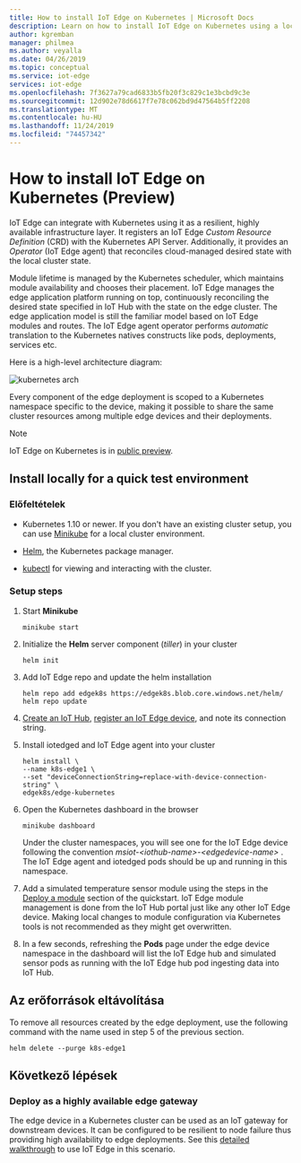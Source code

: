 ```yaml
---
title: How to install IoT Edge on Kubernetes | Microsoft Docs
description: Learn on how to install IoT Edge on Kubernetes using a local development cluster environment
author: kgremban
manager: philmea
ms.author: veyalla
ms.date: 04/26/2019
ms.topic: conceptual
ms.service: iot-edge
services: iot-edge
ms.openlocfilehash: 7f3627a79cad6833b5fb20f3c829c1e3bcbd9c3e
ms.sourcegitcommit: 12d902e78d6617f7e78c062bd9d47564b5ff2208
ms.translationtype: MT
ms.contentlocale: hu-HU
ms.lasthandoff: 11/24/2019
ms.locfileid: "74457342"
---
```

# <a name="how-to-install-iot-edge-on-kubernetes-preview"></a>How to install IoT Edge on Kubernetes (Preview)

IoT Edge can integrate with Kubernetes using it as a resilient, highly available infrastructure layer. It registers an IoT Edge *Custom Resource Definition* (CRD) with the Kubernetes API Server. Additionally, it provides an *Operator* (IoT Edge agent) that reconciles cloud-managed desired state with the local cluster state. 

Module lifetime is managed by the Kubernetes scheduler, which maintains module availability and chooses their placement. IoT Edge manages the edge application platform running on top, continuously reconciling the desired state specified in IoT Hub with the state on the edge cluster. The edge application model is still the familiar model based on IoT Edge modules and routes. The IoT Edge agent operator performs *automatic* translation to the Kubernetes natives constructs like pods, deployments, services etc.

Here is a high-level architecture diagram:

![kubernetes arch](./media/how-to-install-iot-edge-kubernetes/k8s-arch.png)

Every component of the edge deployment is scoped to a Kubernetes namespace specific to the device, making it possible to share the same cluster resources among multiple edge devices and their deployments.

>[!NOTE]
>IoT Edge on Kubernetes is in [public preview](https://azure.microsoft.com/support/legal/preview-supplemental-terms/).

## <a name="install-locally-for-a-quick-test-environment"></a>Install locally for a quick test environment

### <a name="prerequisites"></a>Előfeltételek

* Kubernetes 1.10 or newer. If you don't have an existing cluster setup, you can use [Minikube](https://kubernetes.io/docs/setup/minikube/) for a local cluster environment. 

* [Helm](https://helm.sh/docs/using_helm/#quickstart-guide), the Kubernetes package manager.

* [kubectl](https://kubernetes.io/docs/tasks/tools/install-kubectl/) for viewing and interacting with the cluster.

### <a name="setup-steps"></a>Setup steps

1. Start **Minikube**

    ``` shell
    minikube start
    ```

1. Initialize the **Helm** server component (*tiller*) in your cluster

    ``` shell
    helm init
    ```

1. Add IoT Edge repo and update the helm installation

    ``` shell
    helm repo add edgek8s https://edgek8s.blob.core.windows.net/helm/
    helm repo update
    ```

1. [Create an IoT Hub](../iot-hub/iot-hub-create-through-portal.md), [register an IoT Edge device](how-to-register-device.md), and note its connection string.

1. Install iotedged and IoT Edge agent into your cluster

    ```shell
    helm install \
    --name k8s-edge1 \
    --set "deviceConnectionString=replace-with-device-connection-string" \
    edgek8s/edge-kubernetes
    ```
1. Open the Kubernetes dashboard in the browser

    ```shell
    minikube dashboard
    ```

    Under the cluster namespaces, you will see one for the IoT Edge device following the convention *msiot-\<iothub-name>-\<edgedevice-name>* . The IoT Edge agent and iotedged pods should be up and running in this namespace.

1. Add a simulated temperature sensor module using the steps in the [Deploy a module](quickstart-linux.md#deploy-a-module) section of the quickstart. IoT Edge module management is done from the IoT Hub portal just like any other IoT Edge device. Making local changes to module configuration via Kubernetes tools is not recommended as they might get overwritten.

1. In a few seconds, refreshing the **Pods** page under the edge device namespace in the dashboard will list the IoT Edge hub and simulated sensor pods as running with the IoT Edge hub pod ingesting data into IoT Hub.

## <a name="clean-up-resources"></a>Az erőforrások eltávolítása

To remove all resources created by the edge deployment, use the following command with the name used in step 5 of the previous section.

``` shell
helm delete --purge k8s-edge1
```

## <a name="next-steps"></a>Következő lépések

### <a name="deploy-as-a-highly-available-edge-gateway"></a>Deploy as a highly available edge gateway 

The edge device in a Kubernetes cluster can be used as an IoT gateway for downstream devices. It can be configured to be resilient to node failure thus providing high availability to edge deployments. See this [detailed walkthrough](https://github.com/Azure-Samples/iotedge-gateway-on-kubernetes) to use IoT Edge in this scenario.